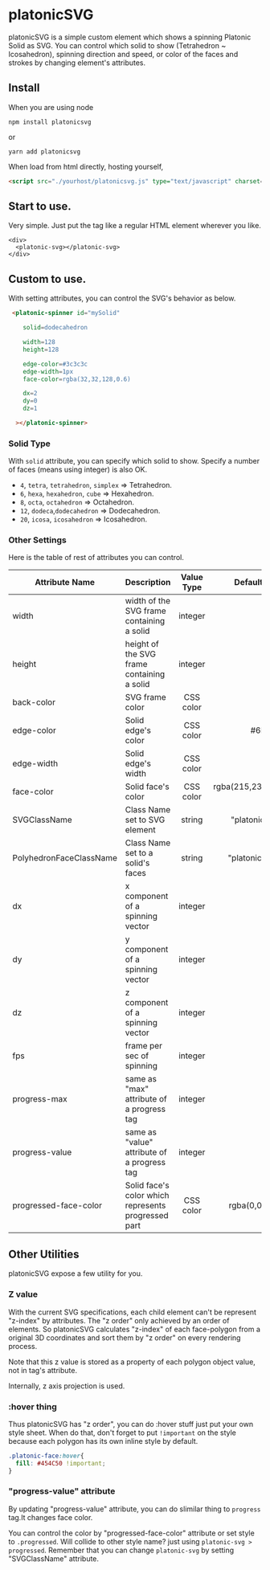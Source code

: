 # platonicSVG

platonicSVG is a simple custom element which shows a spinning Platonic Solid as SVG.
You can control which solid to show (Tetrahedron ~ Icosahedron), spinning direction and speed,
or color of the faces and strokes by changing element's attributes.

## Install

When you are using node 

```
npm install platonicsvg
```

or 

```
yarn add platonicsvg
```

When load from html directly, hosting yourself,

```html
<script src="./yourhost/platonicsvg.js" type="text/javascript" charset="utf-8" async defer></script>
```

## Start to use.

Very simple. Just put the tag like a regular HTML element wherever you like.

```
<div>
  <platonic-svg></platonic-svg>
</div>
```

## Custom to use.

With setting attributes, you can control the SVG's behavior as below.

```html
 <platonic-spinner id="mySolid"

    solid=dodecahedron

    width=128
    height=128

    edge-color=#3c3c3c
    edge-width=1px
    face-color=rgba(32,32,128,0.6)

    dx=2
    dy=0
    dz=1

  ></platonic-spinner>

```

### Solid Type

With `solid` attribute, you can specify which solid to show.
Specify a number of faces (means using integer) is also OK.

 - `4`,  `tetra`, `tetrahedron`, `simplex` => Tetrahedron.
 - `6`,  `hexa`,  `hexahedron`,  `cube`    => Hexahedron.
 - `8`,  `octa`,  `octahedron`             => Octahedron.
 - `12`, `dodeca`,`dodecahedron`           => Dodecahedron.
 - `20`, `icosa`, `icosahedron`            => Icosahedron.

### Other Settings

Here is the table of rest of attributes you can control.

| Attribute Name | Description | Value Type | Default Value |
| -------------- | ----------- | :--------: | ------------: |
| width | width of the SVG frame containing a solid | integer | 256 |
| height| height of the SVG frame containing a solid | integer | 256 |
| back-color | SVG frame color | CSS color | inherit |
| edge-color | Solid edge's color | CSS color | #6E777C |
| edge-width | Solid edge's width | CSS color | 1px |
| face-color | Solid face's color | CSS color | rgba(215,230,244, 0.8) |
| SVGClassName | Class Name set to SVG element | string | "platonic-svg" |
| PolyhedronFaceClassName | Class Name set to a solid's faces | string | "platonic-face" |
| dx | x component of a spinning vector | integer | 1 |
| dy | y component of a spinning vector | integer | 1 |
| dz | z component of a spinning vector | integer | 0 |
| fps | frame per sec of spinning | integer | 40 |
| progress-max | same as "max" attribute of a progress tag| integer | 100 |
| progress-value | same as "value" attribute of a progress tag| integer | null |
| progressed-face-color | Solid face's color which represents progressed part | CSS color | rgba(0,0,0,0.6)|

## Other Utilities

platonicSVG expose a few utility for you.

### Z value

With the current SVG specifications, each child element can't be represent "z-index" by attributes. The "z order" only achieved by an order of elements.
So platonicSVG calculates "z-index" of each face-polygon from a original 3D coordinates and sort them by "z order" on every rendering process.

Note that this z value is stored as a property of each polygon object value, not in tag's attribute.

Internally, z axis projection is used.

### :hover thing

Thus platonicSVG has "z order", you can do :hover stuff just put your own style sheet.
When do that, don't forget to put `!important` on the style because each polygon has its own inline style by default.

```css
.platonic-face:hover{
  fill: #454C50 !important;
}
```

### "progress-value" attribute

By updating "progress-value" attribute, you can do slimilar thing to `progress` tag.It changes face color.

You can control the color by "progressed-face-color" attribute or set style to `.progressed`. Will collide to other style name? just using `platonic-svg > progressed`. Remember that you can change `platonic-svg` by setting "SVGClassName" attribute.
